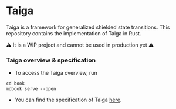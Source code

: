 # Taiga

Taiga is a framework for generalized shielded state transitions. 
This repository contains the implementation of Taiga in Rust.

⚠️ It is a WIP project and cannot be used in production yet ⚠️


### Taiga overview & specification

* To access the Taiga overview, run
```
cd book
mdbook serve --open
```

* You can find the specification of Taiga [here](./book/src/spec.md).

